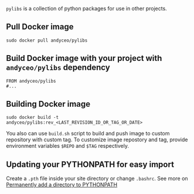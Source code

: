 `pylibs` is a collection of python packages for use in other projects.

## Pull Docker image

    sudo docker pull andyceo/pylibs

## Build Docker image with your project with `andyceo/pylibs` dependency

    FROM andyceo/pylibs
    #...

## Building Docker image

    sudo docker build -t andyceo/pylibs:rev_<LAST_REVISION_ID_OR_TAG_OR_DATE>

You also can use `build.sh` script to build and push image to custom repository with custom tag. To customize image repostory and tag, provide environment variables `$REPO` and `$TAG` respectively.

## Updating your PYTHONPATH for easy import

Create a `.pth` file inside your site directory or change `.bashrc`. See more on [Permanently add a directory to PYTHONPATH](https://stackoverflow.com/questions/3402168/permanently-add-a-directory-to-pythonpath)
